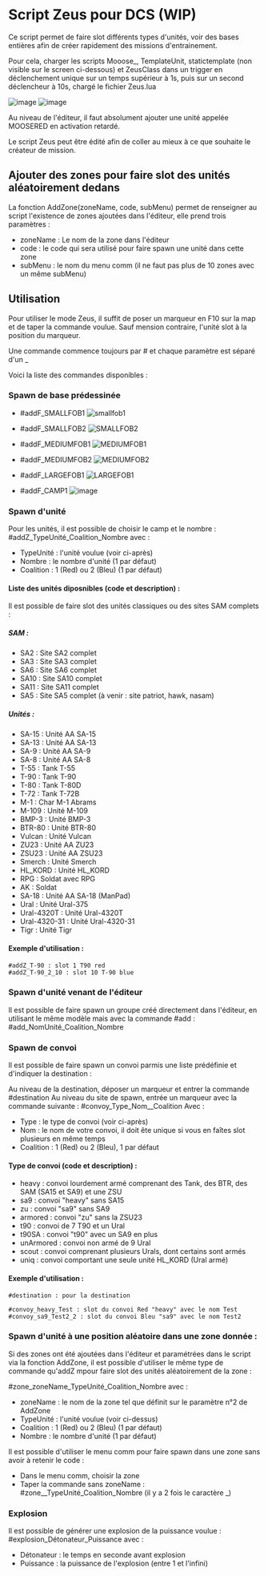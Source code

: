 # Script Zeus pour DCS (WIP)


Ce script permet de faire slot différents types d'unités, voir des bases entières afin de créer rapidement des missions d'entrainement. 

Pour cela, charger les scripts Mooose_, TemplateUnit, statictemplate (non visible sur le screen ci-dessous) et ZeusClass dans un trigger en déclenchement unique sur un temps supérieur à 1s, puis sur un second déclencheur à 10s, chargé le fichier Zeus.lua



![image](https://github.com/docbrownd/DCSZeus/assets/105074220/017cacca-e00b-467c-8af3-8be0b0a07c71)
![image](https://github.com/docbrownd/DCSZeus/assets/105074220/09bb18cb-f452-4a13-853b-1aee58b62080)

Au niveau de l'éditeur, il faut absolument ajouter une unité appelée MOOSERED en activation retardé.

Le script Zeus peut être édité afin de coller au mieux à ce que souhaite le créateur de mission.

## Ajouter des zones pour faire slot des unités aléatoirement dedans

La fonction AddZone(zoneName, code, subMenu) permet de renseigner au script l'existence de zones ajoutées dans l'éditeur, elle prend trois paramètres : 
 - zoneName : Le nom de la zone dans l'éditeur
 - code : le code qui sera utilisé pour faire spawn une unité dans cette zone 
 - subMenu : le nom du menu comm (il ne faut pas plus de 10 zones avec un même subMenu) 


## Utilisation

Pour utiliser le mode Zeus, il suffit de poser un marqueur en F10 sur la map et de taper la commande voulue. Sauf mension contraire, l'unité slot à la position du marqueur. 

Une commande commence toujours par # et chaque paramètre est séparé d'un _

Voici la liste des commandes disponibles : 

### Spawn de base prédessinée

 - #addF_SMALLFOB1
   ![smallfob1](https://github.com/docbrownd/DCSZeus/assets/105074220/8f6dac9d-bc0d-4d6e-8548-8e54610e15c3)

 - #addF_SMALLFOB2
![SMALLFOB2](https://github.com/docbrownd/DCSZeus/assets/105074220/970a7b89-a1ea-4dff-bede-85401beff347)
   
 - #addF_MEDIUMFOB1
   ![MEDIUMFOB1](https://github.com/docbrownd/DCSZeus/assets/105074220/6382e7c3-1188-402b-bcd5-3617343e8fda)

 - #addF_MEDIUMFOB2
   ![MEDIUMFOB2](https://github.com/docbrownd/DCSZeus/assets/105074220/ea243bd4-1dbe-40e2-9942-52d86361bf6e)
   
 - #addF_LARGEFOB1
   ![LARGEFOB1](https://github.com/docbrownd/DCSZeus/assets/105074220/cdddc387-87bf-4e3c-bb73-8e3cd0d56314)

- #addF_CAMP1
  ![image](https://github.com/docbrownd/DCSZeus/assets/105074220/81cb12bc-954f-4c5c-b223-4372a09a6454)

 
### Spawn d'unité

Pour les unités, il est possible de choisir le camp et le nombre : #addZ_TypeUnité_Coalition_Nombre avec :

 - TypeUnité : l'unité voulue (voir ci-après)
 - Nombre : le nombre d'unité (1 par défaut)
 - Coalition : 1 (Red) ou 2 (Bleu) (1 par défaut)

#### Liste des unités diposnibles (code et description) : 

Il est possible de faire slot des unités classiques ou des sites SAM complets : 

##### SAM :

 - SA2 : Site SA2 complet
 - SA3 : Site SA3 complet
 - SA6 : Site SA6 complet
 - SA10 : Site SA10 complet
 - SA11 : Site SA11 complet
 - SA5 : Site SA5 complet
 (à venir : site patriot, hawk, nasam)


##### Unités :

 - SA-15 : Unité AA SA-15
 - SA-13 : Unité AA SA-13
 - SA-9 : Unité AA SA-9
 - SA-8 : Unité AA SA-8
 - T-55 : Tank T-55
 - T-90 : Tank T-90
 - T-80 : Tank T-80D
 - T-72 : Tank T-72B
 - M-1 : Char M-1 Abrams
 - M-109 : Unité M-109
 - BMP-3 : Unité BMP-3
 - BTR-80 : Unité BTR-80
 - Vulcan : Unité Vulcan
 - ZU23 : Unité AA ZU23
 - ZSU23 : Unité AA ZSU23
 - Smerch : Unité Smerch
 - HL_KORD : Unité HL_KORD
 - RPG : Soldat avec RPG
 - AK : Soldat 
 - SA-18 : Unité AA SA-18 (ManPad) 
 - Ural : Unité Ural-375
 - Ural-4320T : Unité Ural-4320T
 - Ural-4320-31 : Unité Ural-4320-31
 - Tigr : Unité Tigr

#### Exemple d'utilisation : 

	#addZ_T-90 : slot 1 T90 red 
	#addZ_T-90_2_10 : slot 10 T-90 blue


### Spawn d'unité venant de l'éditeur

Il est possible de faire spawn un groupe créé directement dans l'éditeur, en utilisant le même modèle mais avec la commande #add : #add_NomUnité_Coalition_Nombre



### Spawn de convoi

Il est possible de faire spawn un convoi parmis une liste prédéfinie et d'indiquer la destination : 

Au niveau de la destination, déposer un marqueur et entrer la commande #destination
Au niveau du site de spawn, entrée un marqueur avec la commande suivante : #convoy_Type_Nom__Coalition 
Avec : 
 - Type : le type de convoi (voir ci-après)
 - Nom : le nom de votre convoi, il doit ête unique si vous en faîtes slot plusieurs en même temps
 - Coalition : 1 (Red) ou 2 (Bleu), 1 par défaut

#### Type de convoi (code et description) : 

 - heavy : convoi lourdement armé comprenant des Tank, des BTR, des SAM (SA15 et SA9) et une ZSU
 - sa9 : convoi "heavy" sans SA15
 - zu : convoi "sa9" sans SA9
 - armored : convoi "zu" sans la ZSU23
 - t90 : convoi de 7 T90 et un Ural
 - t90SA : convoi "t90" avec un SA9 en plus
 - unArmored : convoi non armé de 9 Ural
 - scout : convoi comprenant plusieurs Urals, dont certains sont armés 
 - uniq : convoi comportant une seule unité HL_KORD (Ural armé)

 #### Exemple d'utilisation : 

	#destination : pour la destination

	#convoy_heavy_Test : slot du convoi Red "heavy" avec le nom Test
    #convoy_sa9_Test2_2 : slot du convoi Bleu "sa9" avec le nom Test2


### Spawn d'unité à une position aléatoire dans une zone donnée : 

Si des zones ont été ajoutées dans l'éditeur et paramétrées dans le script via la fonction AddZone, il est possible d'utiliser le même type de commande qu'addZ mpour faire slot des unités aléatoirement de la zone : 

#zone_zoneName_TypeUnité_Coalition_Nombre  avec :

 - zoneName : le nom de la zone tel que définit sur le paramètre n°2 de AddZone 
 - TypeUnité : l'unité voulue (voir ci-dessus)
 - Coalition : 1 (Red) ou 2 (Bleu) (1 par défaut)
 - Nombre : le nombre d'unité (1 par défaut)

Il est possible d'utiliser le menu comm pour faire spawn dans une zone sans avoir à retenir le code : 
 - Dans le menu comm, choisir la zone
 - Taper la commande sans zoneName : #zone__TypeUnité_Coalition_Nombre (il y a 2 fois le caractère _)


### Explosion

Il est possible de générer une explosion de la puissance voulue : #explosion_Détonateur_Puissance avec :
 - Détonateur : le temps en seconde avant explosion
 - Puissance : la puissance de l'explosion (entre 1 et l'infini)
